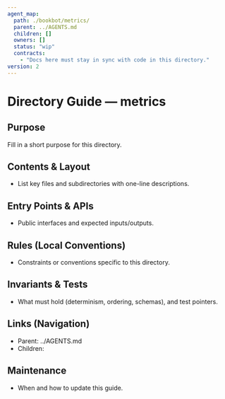 ```yaml
---
agent_map:
  path: ./bookbot/metrics/
  parent: ../AGENTS.md
  children: []
  owners: []
  status: "wip"
  contracts:
    - "Docs here must stay in sync with code in this directory."
version: 2
---
```


# Directory Guide — metrics

## Purpose
Fill in a short purpose for this directory.

## Contents & Layout
- List key files and subdirectories with one-line descriptions.

## Entry Points & APIs
- Public interfaces and expected inputs/outputs.

## Rules (Local Conventions)
- Constraints or conventions specific to this directory.

## Invariants & Tests
- What must hold (determinism, ordering, schemas), and test pointers.

## Links (Navigation)
- Parent: ../AGENTS.md
- Children:


## Maintenance
- When and how to update this guide.
